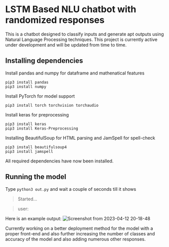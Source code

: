 # LSTM Based NLU chatbot with randomized responses

This is a chatbot designed to classify inputs and generate apt outputs using Natural Language Processing techniques. This project is currently active under development and will be updated from time to time.

## Installing dependencies

Install pandas and numpy for dataframe and mathenatical features
```
pip3 install pandas
pip3 install numpy
```

Install PyTorch for model support
```
pip3 install torch torchvision torchaudio
```

Install keras for preprocessing
```
pip3 install keras
pip3 install Keras-Preprocessing
```

Installing BeautifulSoup for HTML parsing and JamSpell for spell-check
```
pip3 install beautifulsoup4
pip3 install jamspell
```
All required dependencies have now been installed.

## Running the model
Type `python3 out.py` and wait a couple of seconds till it shows
>Started...

>user:

Here is an example output:
![Screenshot from 2023-04-12 20-18-48](https://user-images.githubusercontent.com/96300383/231521115-61341907-e2fd-4901-8d8f-1c510d9d9009.png)

Currently working on a better deployment method for the model with a proper front-end and also further increasing the number of classes and accuracy of the model and also adding numerous other responses.
